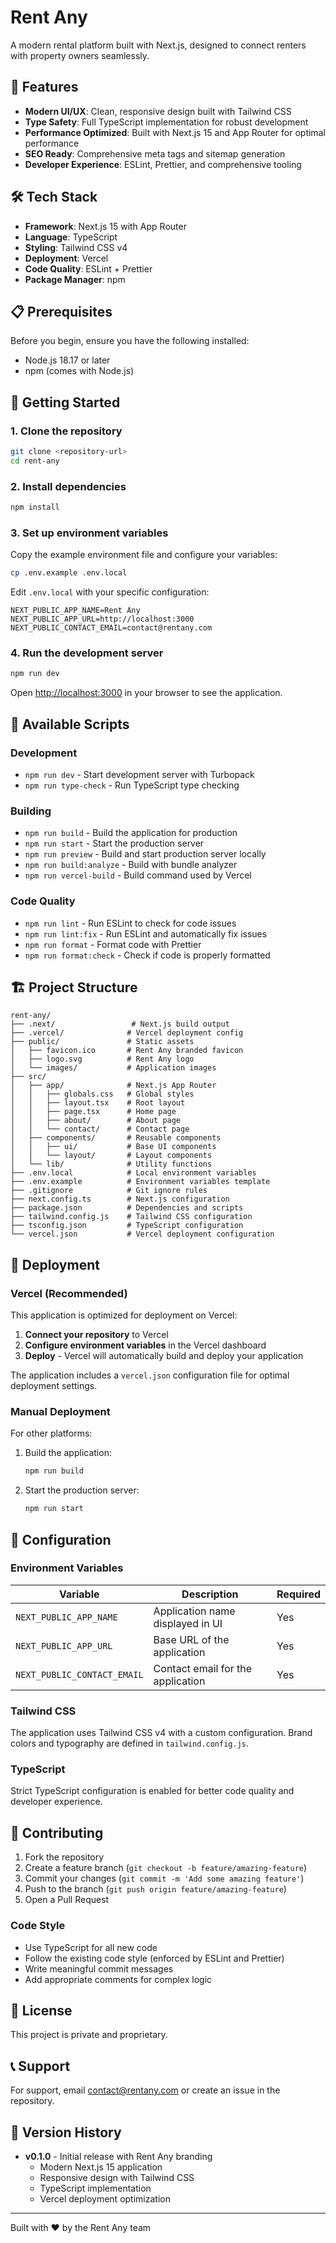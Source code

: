 # Rent Any

A modern rental platform built with Next.js, designed to connect renters with property owners seamlessly.

## 🚀 Features

- **Modern UI/UX**: Clean, responsive design built with Tailwind CSS
- **Type Safety**: Full TypeScript implementation for robust development
- **Performance Optimized**: Built with Next.js 15 and App Router for optimal performance
- **SEO Ready**: Comprehensive meta tags and sitemap generation
- **Developer Experience**: ESLint, Prettier, and comprehensive tooling

## 🛠️ Tech Stack

- **Framework**: Next.js 15 with App Router
- **Language**: TypeScript
- **Styling**: Tailwind CSS v4
- **Deployment**: Vercel
- **Code Quality**: ESLint + Prettier
- **Package Manager**: npm

## 📋 Prerequisites

Before you begin, ensure you have the following installed:
- Node.js 18.17 or later
- npm (comes with Node.js)

## 🚀 Getting Started

### 1. Clone the repository

```bash
git clone <repository-url>
cd rent-any
```

### 2. Install dependencies

```bash
npm install
```

### 3. Set up environment variables

Copy the example environment file and configure your variables:

```bash
cp .env.example .env.local
```

Edit `.env.local` with your specific configuration:

```env
NEXT_PUBLIC_APP_NAME=Rent Any
NEXT_PUBLIC_APP_URL=http://localhost:3000
NEXT_PUBLIC_CONTACT_EMAIL=contact@rentany.com
```

### 4. Run the development server

```bash
npm run dev
```

Open [http://localhost:3000](http://localhost:3000) in your browser to see the application.

## 📜 Available Scripts

### Development
- `npm run dev` - Start development server with Turbopack
- `npm run type-check` - Run TypeScript type checking

### Building
- `npm run build` - Build the application for production
- `npm run start` - Start the production server
- `npm run preview` - Build and start production server locally
- `npm run build:analyze` - Build with bundle analyzer
- `npm run vercel-build` - Build command used by Vercel

### Code Quality
- `npm run lint` - Run ESLint to check for code issues
- `npm run lint:fix` - Run ESLint and automatically fix issues
- `npm run format` - Format code with Prettier
- `npm run format:check` - Check if code is properly formatted

## 🏗️ Project Structure

```
rent-any/
├── .next/                 # Next.js build output
├── .vercel/              # Vercel deployment config
├── public/               # Static assets
│   ├── favicon.ico       # Rent Any branded favicon
│   ├── logo.svg          # Rent Any logo
│   └── images/           # Application images
├── src/
│   ├── app/              # Next.js App Router
│   │   ├── globals.css   # Global styles
│   │   ├── layout.tsx    # Root layout
│   │   ├── page.tsx      # Home page
│   │   ├── about/        # About page
│   │   └── contact/      # Contact page
│   ├── components/       # Reusable components
│   │   ├── ui/           # Base UI components
│   │   └── layout/       # Layout components
│   └── lib/              # Utility functions
├── .env.local            # Local environment variables
├── .env.example          # Environment variables template
├── .gitignore            # Git ignore rules
├── next.config.ts        # Next.js configuration
├── package.json          # Dependencies and scripts
├── tailwind.config.js    # Tailwind CSS configuration
├── tsconfig.json         # TypeScript configuration
└── vercel.json           # Vercel deployment configuration
```

## 🚀 Deployment

### Vercel (Recommended)

This application is optimized for deployment on Vercel:

1. **Connect your repository** to Vercel
2. **Configure environment variables** in the Vercel dashboard
3. **Deploy** - Vercel will automatically build and deploy your application

The application includes a `vercel.json` configuration file for optimal deployment settings.

### Manual Deployment

For other platforms:

1. Build the application:
   ```bash
   npm run build
   ```

2. Start the production server:
   ```bash
   npm run start
   ```

## 🔧 Configuration

### Environment Variables

| Variable | Description | Required |
|----------|-------------|----------|
| `NEXT_PUBLIC_APP_NAME` | Application name displayed in UI | Yes |
| `NEXT_PUBLIC_APP_URL` | Base URL of the application | Yes |
| `NEXT_PUBLIC_CONTACT_EMAIL` | Contact email for the application | Yes |

### Tailwind CSS

The application uses Tailwind CSS v4 with a custom configuration. Brand colors and typography are defined in `tailwind.config.js`.

### TypeScript

Strict TypeScript configuration is enabled for better code quality and developer experience.

## 🤝 Contributing

1. Fork the repository
2. Create a feature branch (`git checkout -b feature/amazing-feature`)
3. Commit your changes (`git commit -m 'Add some amazing feature'`)
4. Push to the branch (`git push origin feature/amazing-feature`)
5. Open a Pull Request

### Code Style

- Use TypeScript for all new code
- Follow the existing code style (enforced by ESLint and Prettier)
- Write meaningful commit messages
- Add appropriate comments for complex logic

## 📝 License

This project is private and proprietary.

## 📞 Support

For support, email contact@rentany.com or create an issue in the repository.

## 🔄 Version History

- **v0.1.0** - Initial release with Rent Any branding
  - Modern Next.js 15 application
  - Responsive design with Tailwind CSS
  - TypeScript implementation
  - Vercel deployment optimization

---

Built with ❤️ by the Rent Any team